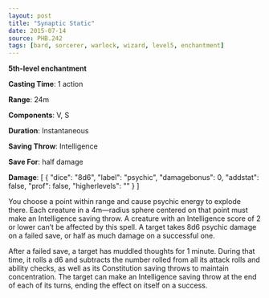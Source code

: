 ```yaml
---
layout: post
title: "Synaptic Static"
date: 2015-07-14
source: PHB.242
tags: [bard, sorcerer, warlock, wizard, level5, enchantment]
---
```


**5th-level enchantment**

**Casting Time**: 1 action

**Range**: 24m

**Components**: V, S

**Duration**: Instantaneous

**Saving Throw**: Intelligence

**Save For**: half damage

**Damage**: [ { "dice": "8d6", "label": "psychic", "damagebonus": 0, "addstat": false, "prof": false, "higherlevels": "" } ]

You choose a point within range and cause psychic energy to explode there. Each creature in a 4m—radius sphere centered on that point must make an Intelligence
saving throw. A creature with an Intelligence score of 2 or lower can’t be affected by this spell. A target takes 8d6 psychic damage on a failed save, or half as much
damage on a successful one.

After a failed save, a target has muddled thoughts for 1 minute. During that time, it rolls a d6 and subtracts the number rolled from all its attack rolls and ability
checks, as well as its Constitution saving throws to maintain concentration. The target can make an Intelligence saving throw at the end of each of its turns, ending
the effect on itself on a success.
